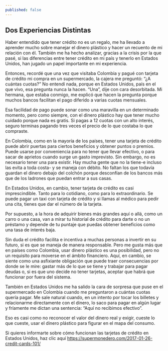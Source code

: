 ```yaml
---
published: false
---
```

## Dos Experiencias Distintas

Haber entendido que tener crédito no es un regalo, me ha llevado a aprender mucho sobre manejar el dinero plástico y hacer un recuento de mi relación con él. También me ha hecho analizar, gracias a la crisis por la que pasé, si las diferencias entre tener crédito en mi país y tenerlo en Estados Unidos, han jugado un papel importante en mi experiencia. 

Entonces, recordé que una vez que visitaba Colombia y pagué con tarjeta de crédito mi compra en un supermercado, la cajera me preguntó: “¿A cuántas cuotas?” No entendí nada, porque en Estados Unidos, país en el que vivo, esa pregunta nunca la hacen. “Una”, dije con cara desorbitada. Mi hermana, que estaba conmigo, me explicó que hacen la pregunta porque muchos bancos facilitan el pago diferido a varias cuotas mensuales.

Esa facilidad de pago puede sonar como una maravilla en un determinado momento, pero como siempre, con el dinero plástico hay que tener mucho cuidado porque nada es gratis. Si pagas a 12 cuotas con un alto interés, seguro terminas pagando tres veces el precio de lo que costaba lo que compraste. 

En Colombia, como en la mayoría de los países, tener una tarjeta de crédito puede abrir puertas para ciertos beneficios y obtener puntos o premios. Puede usarse por conveniencia para no tener que llevar efectivo, o para sacar de aprietos cuando surge un gasto imprevisto. Sin embargo, no es necesario tener una para existir. Hay mucha gente que no la tiene-e incluso las evita a toda costa- y se maneja con débito. No faltan los que todavía guardan el dinero debajo del colchón porque desconfían de los bancos más que de los ladrones que puedan entrar a sus casas.

En Estados Unidos, en cambio, tener tarjeta de crédito es casi imprescindible. Tanto para lo cotidiano, como para lo extraordinario. Se puede pagar un taxi con tarjeta de crédito y si llamas al médico para pedir una cita, tienes que dar el número de la tarjeta. 

Por supuesto, a la hora de adquirir bienes más grandes aquí o allá, como un carro o una casa, van a mirar tu historial de crédito para darte o no un préstamo y depende de tu puntaje que puedas obtener beneficios como una tasa de interés baja. 

Sin duda el crédito facilita e incentiva a muchas personas a invertir en su futuro, si es que se maneja de manera responsable. Pero me gusta más que en países como Colombia, usar dinero plástico es una posibilidad, pero no un requisito para moverse en el ámbito financiero. Aquí, en cambio, se siente como una asfixiante obligación que puede traer consecuencias por donde se le mire: gastar más de lo que se tiene y trabajar para pagar deudas o, si es que uno decide no tener tarjetas, aceptar que habrá que funcionar por fuera del sistema. 

También en Estados Unidos me ha salido la cara de sorpresa que puse en el supermercado en Colombia cuando me preguntaron a cuántas cuotas quería pagar. Me sale natural cuando, en un intento por tocar los billetes y relacionarme directamente con el dinero, lo saco para pagar en algún lugar y fríamente me dictan una sentencia: “Aquí no recibimos efectivo”. 

Eso es casi como no reconocer el valor del dinero real y exigir, cueste lo que cueste, usar el dinero plástico para figurar en el mapa del consumo. 

Si quieres informarte sobre cómo funcionan las tarjetas de crédito en Estados Unidos, haz clic aquí https://supermonedero.com/2017-01-26-credit-cards-101/


